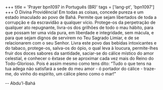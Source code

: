 +++
title = 'Prayer bpn1097 in Português (BR)'
tags = ['lang-pt', 'bpn1097']
+++
Ó Divina Providência! Em todas as coisas, concede pureza e um estado imaculado ao povo de Bahá. Permite que sejam libertados de toda a corrupção e da escravidão a qualquer vício. Protege-os da perpetração de qualquer ato repugnante, livra-os dos grilhões de todo o mau hábito, para que possam ter uma vida pura, em liberdade e integridade, sem mácula, e para que sejam dignos de servirem no Teu Sagrado Limiar, e de se relacionarem com o seu Senhor. Livra este povo das bebidas intoxicantes e do tabaco, protege-os, salva-os do ópio, o qual leva à loucura, permite-lhes fruir dos doces sabores da santidade, saciar-se do cálice místico do amor celestial, e conhecer o êxtase de se aproximar cada vez mais do Reino do Todo-Glorioso. Pois é assim mesmo como tens dito: “Tudo o que tens na tua adega não satisfará a sede do meu amor - ó portador do cálice - traze-me, do vinho do espírito, um cálice pleno como o mar!”

-- Abdu'l-Bahá
